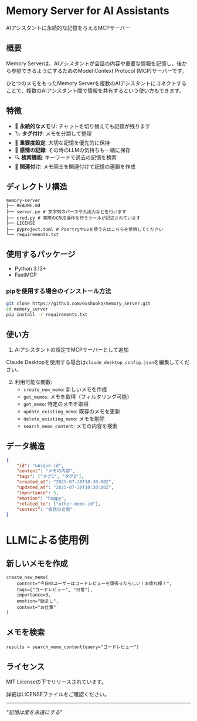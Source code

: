 # Memory Server for AI Assistants

AIアシスタントに永続的な記憶を与えるMCPサーバー

## 概要

Memory Serverは、AIアシスタントが会話の内容や重要な情報を記憶し、後から参照できるようにするためのModel Context Protocol (MCP)サーバーです。

ひとつのメモをもったMemory Serverを複数のAIアシスタントにコネクトすることで、複数のAIアシスタント間で情報を共有するという使い方もできます。

## 特徴

- 💾 **永続的なメモリ**: チャットを切り替えても記憶が残ります
- 🏷️ **タグ付け**: メモを分類して整理
- 🎯 **重要度設定**: 大切な記憶を優先的に保持
- 💭 **感情の記録**: その時のLLMの気持ちも一緒に保存
- 🔍 **検索機能**: キーワードで過去の記憶を検索
- 🔗 **関連付け**: メモ同士を関連付けて記憶の連鎖を作成

## ディレクトリ構造
```
memory-server
├── README.md
├── server.py # 文字列のパースや入出力などを行います
├── crud.py # 実際のCRUD操作を行うツールが記述されています
├── LICENSE
├── pyproject.toml # Poertryやuvを使う方はこちらを使用してください
└── requirements.txt
```

## 使用するパッケージ

- Python 3.13+
- FastMCP

### pipを使用する場合のインストール方法

```bash
git clone https://github.com/0xshooka/memory_server.git
cd memory_server
pip install -r requirements.txt
```

## 使い方

1. AIアシスタントの設定でMCPサーバーとして追加

Claude Desktopを使用する場合は`claude_desktop_config.json`を編集してください。

2. 利用可能な関数:
   - `create_new_memo`: 新しいメモを作成
   - `get_memos`: メモを取得（フィルタリング可能）
   - `get_memo`: 特定のメモを取得
   - `update_existing_memo`: 既存のメモを更新
   - `delete_existing_memo`: メモを削除
   - `search_memo_content`: メモの内容を検索

## データ構造

```json
{
    "id": "unique-id",
    "content": "メモの内容",
    "tags": ["タグ1", "タグ2"],
    "created_at": "2025-07-30T10:30:00Z",
    "updated_at": "2025-07-30T10:30:00Z",
    "importance": 5,
    "emotion": "happy",
    "related_to": ["other-memo-id"],
    "context": "会話の文脈"
}
```

# LLMによる使用例

## 新しいメモを作成
```
create_new_memo(
    content="今日のユーザーはコードレビューを頑張ったらしい！お疲れ様！",
    tags=["コードレビュー", "日常"],
    importance=3,
    emotion="励まし",
    context="お仕事"
)
```
## メモを検索
```
results = search_memo_content(query="コードレビュー")
```
## ライセンス

MIT Licenseの下でリリースされています。

詳細はLICENSEファイルをご確認ください。

---

*"記憶は愛を永遠にする"*
